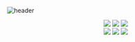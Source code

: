 ![header](https://capsule-render.vercel.app/api?type=soft&color=094507&height=150&fontAlignY=53&text=Hello,%20HYEON👋&fontColor=ffffff)

<div align="center">
 
<p>
 <img src="https://img.shields.io/badge/-React-yellow?style=for-the-badge&color=61DAFB&logo=React&logoColor=black">&nbsp;<img src="https://img.shields.io/badge/-Typescript-yellow?style=for-the-badge&color=3178C6&logo=Typescript&logoColor=white"/>&nbsp;<img src="https://img.shields.io/badge/-NextJS-yellow?style=for-the-badge&color=000000&logo=Next.js&logoColor=white"/>
<br/>
  <img src="https://img.shields.io/badge/-JavaScript-yellow?style=for-the-badge&color=F7DF1E&logo=JavaScript&logoColor=black"/>&nbsp;<img src="https://img.shields.io/badge/-HTML5-yellow?style=for-the-badge&color=E34F26&logo=HTML5&logoColor=white"/>&nbsp;<img src="https://img.shields.io/badge/-SCSS-yellow?style=for-the-badge&color=CC6699&logo=Sass&logoColor=white"/>
  </p>
 </div>
 
